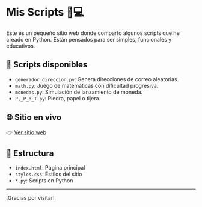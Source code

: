 # Mis Scripts 🧠💻

Este es un pequeño sitio web donde comparto algunos scripts que he creado en Python. Están pensados para ser simples, funcionales y educativos.

## 🔧 Scripts disponibles

- `generador_direccion.py`: Genera direcciones de correo aleatorias.
- `math.py`: Juego de matemáticas con dificultad progresiva.
- `monedas.py`: Simulación de lanzamiento de moneda.
- `P,_P_o_T.py`: Piedra, papel o tijera.

## 🌐 Sitio en vivo

👉 [Ver sitio web](https://alexis-dev25.github.io/mis-scripts/)

## 📁 Estructura

- `index.html`: Página principal
- `styles.css`: Estilos del sitio
- `*.py`: Scripts en Python

---

¡Gracias por visitar!
